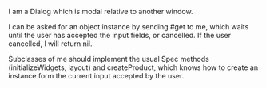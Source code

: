 I am a Dialog which is modal relative to another window.

I can be asked for an object instance by sending #get to me, which waits until the user has accepted the input fields, or cancelled. If the user cancelled, I will return nil.

Subclasses of me should implement the usual Spec methods (initializeWidgets, layout) and createProduct, which knows how to create an instance form the current input accepted by the user.